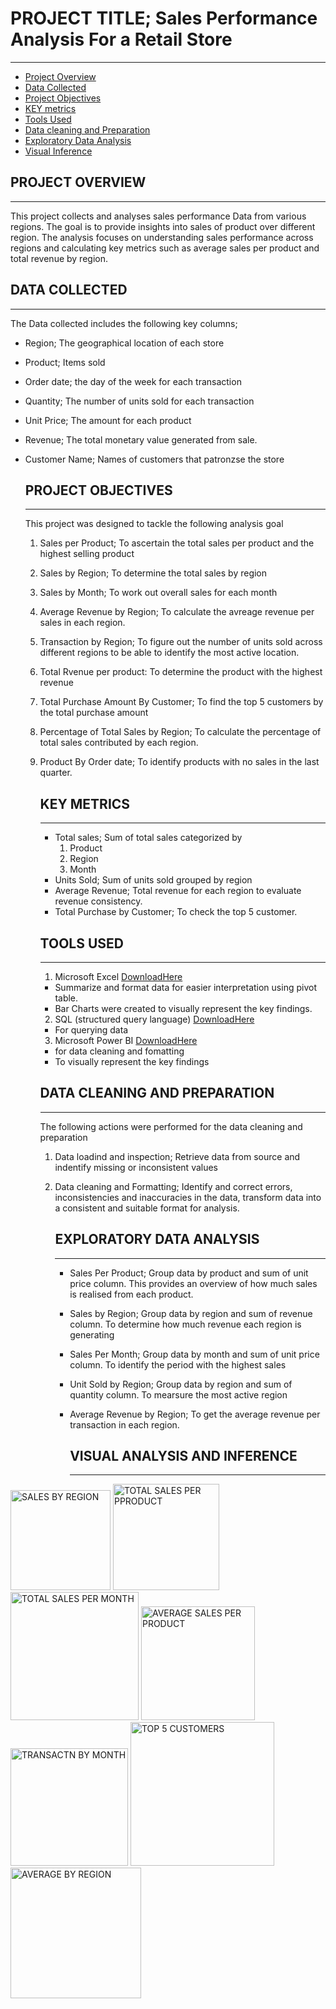 # PROJECT TITLE; Sales Performance Analysis For a Retail Store
---
- [Project Overview](#project-overview)
- [Data Collected](#data-collected)
- [Project Objectives](#project-objectives)
- [KEY metrics](#key-metrics)
- [Tools Used](#tools-used)
- [Data cleaning and Preparation](##data-cleaning-and-preparetion)
- [Exploratory Data Analysis](##exporatory-data-analysis)
- [Visual Inference](##visual-inference)

## PROJECT OVERVIEW
----
This project collects and analyses sales performance Data from various regions.
The goal is to provide insights into sales of product over different region. The analysis focuses on understanding sales performance across regions and calculating key metrics such as average sales per product and total revenue by region. 


## DATA COLLECTED
---
The Data collected includes the following key columns;
- Region; The geographical location of each store
- Product; Items sold
- Order date; the day of the week for each transaction
- Quantity; The number of units sold for each transaction
- Unit Price; The amount for each product
- Revenue; The total monetary value generated from sale.
- Customer Name; Names of customers that patronzse the store
  

  ## PROJECT OBJECTIVES
  ---
  This project was designed to tackle the following analysis goal
  1. Sales per Product; To ascertain the total sales per product and the highest selling product
  2. Sales by Region; To determine the total sales by region
  3. Sales by Month; To work out overall sales for each month
  4. Average Revenue by Region; To calculate the avreage revenue per sales in each region.
  5. Transaction by Region; To figure out the number of units sold across different regions to be able to identify the most active location.
  6. Total Rvenue per product: To determine the product with the highest revenue
  7. Total Purchase Amount By Customer; To find the top 5 customers by the total purchase amount
  8. Percentage of Total Sales by Region; To calculate the percentage of total sales contributed by each region.
  9. Product By Order date; To identify products with no sales in the last quarter.
     
 
     ## KEY METRICS
     ---
     - Total sales; Sum of total sales categorized by
       1. Product
       2. Region
       3. Month
     - Units Sold; Sum of units sold grouped by region
     - Average Revenue; Total revenue for each region to evaluate revenue consistency.
     - Total Purchase by Customer; To check the top 5 customer.  
    

     ## TOOLS USED
     ---
     1. Microsoft Excel [DownloadHere](https://www.microsoft.com)
      - Summarize and format data for easier interpretation using pivot table.
      - Bar Charts were created to visually represent the key findings.
     2. SQL (structured query language) [DownloadHere](https://www.microsoft.com)
      - For querying data
     3. Microsoft Power BI [DownloadHere](https://www.microsoft.com)
      - for data cleaning and fomatting
      - To visually represent the key findings
    

     ## DATA CLEANING AND PREPARATION
     ---
     The following actions were performed for the data cleaning and preparation
       1. Data loadind and inspection; Retrieve data from source and indentify missing or inconsistent values
       2. Data cleaning and Formatting; Identify and correct errors, inconsistencies and inaccuracies in the data, transform data into a consistent and suitable format for analysis.


          ## EXPLORATORY DATA ANALYSIS
          ---
          - Sales Per Product; Group data by product and sum of unit price column. This provides an overview of how much sales is realised from each product.
          - Sales by Region; Group data by region and sum of revenue column. To determine how much revenue each region is generating
          - Sales Per Month; Group data by month and sum of unit price column. To identify the period with the highest sales
          - Unit Sold by Region; Group data by region and sum of quantity column. To mearsure the most active region
          - Average Revenue by Region; To get the average revenue per transaction in each region.
         


            ## VISUAL ANALYSIS AND INFERENCE
            ---
            


<img width="160" alt="SALES BY REGION" src="https://github.com/user-attachments/assets/caf4e841-2b8d-4c3a-8981-f2d6a39d63f3">











<img width="170" alt="TOTAL SALES PER PPRODUCT" src="https://github.com/user-attachments/assets/566b232f-1a66-4343-a774-fb2b2bbac6de">













<img width="205" alt="TOTAL SALES PER MONTH" src="https://github.com/user-attachments/assets/c8d3cd1a-8e51-42bf-a776-6f9d8fa9f457">













<img width="182" alt="AVERAGE SALES PER PRODUCT" src="https://github.com/user-attachments/assets/52f8dbd5-1bdc-464d-8620-705137d50890">

















<img width="188" alt="TRANSACTN BY MONTH" src="https://github.com/user-attachments/assets/a49d6854-3bc4-450c-844f-93a18c6832a8">















<img width="230" alt="TOP 5 CUSTOMERS" src="https://github.com/user-attachments/assets/f8488b73-e6b7-49e3-a8c9-ac405b23cc82">











<img width="209" alt="AVERAGE BY REGION" src="https://github.com/user-attachments/assets/b096ed62-394e-4ae0-9846-6ec03fd4cd6b">








